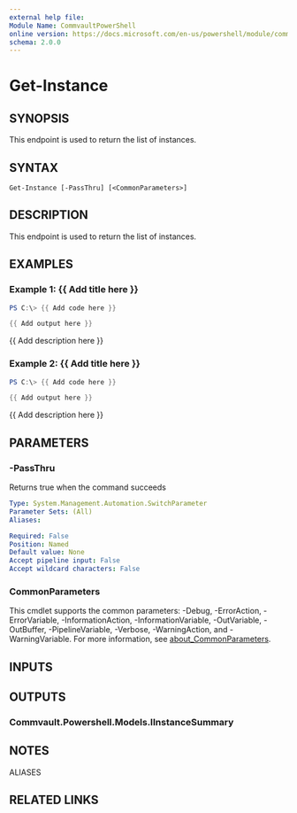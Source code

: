 ```yaml
---
external help file:
Module Name: CommvaultPowerShell
online version: https://docs.microsoft.com/en-us/powershell/module/commvaultpowershell/get-instance
schema: 2.0.0
---
```


# Get-Instance

## SYNOPSIS
This endpoint is used to return the list of instances.

## SYNTAX

```
Get-Instance [-PassThru] [<CommonParameters>]
```

## DESCRIPTION
This endpoint is used to return the list of instances.

## EXAMPLES

### Example 1: {{ Add title here }}
```powershell
PS C:\> {{ Add code here }}

{{ Add output here }}
```

{{ Add description here }}

### Example 2: {{ Add title here }}
```powershell
PS C:\> {{ Add code here }}

{{ Add output here }}
```

{{ Add description here }}

## PARAMETERS

### -PassThru
Returns true when the command succeeds

```yaml
Type: System.Management.Automation.SwitchParameter
Parameter Sets: (All)
Aliases:

Required: False
Position: Named
Default value: None
Accept pipeline input: False
Accept wildcard characters: False
```

### CommonParameters
This cmdlet supports the common parameters: -Debug, -ErrorAction, -ErrorVariable, -InformationAction, -InformationVariable, -OutVariable, -OutBuffer, -PipelineVariable, -Verbose, -WarningAction, and -WarningVariable. For more information, see [about_CommonParameters](http://go.microsoft.com/fwlink/?LinkID=113216).

## INPUTS

## OUTPUTS

### Commvault.Powershell.Models.IInstanceSummary

## NOTES

ALIASES

## RELATED LINKS

